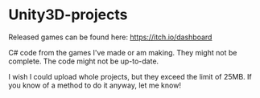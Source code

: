 # Unity3D-projects

Released games can be found here:
https://itch.io/dashboard



C# code from the games I've made or am making. They might not be complete. The code might not be up-to-date. 

I wish I could upload whole projects, but they exceed the limit of 25MB. If you know of a method to do it anyway, let me know!


